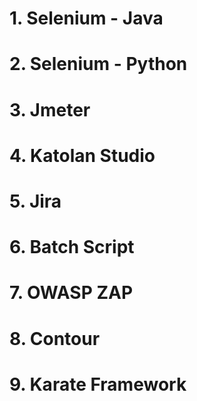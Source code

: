 # 1. Selenium - Java
# 2. Selenium - Python
# 3. Jmeter 
# 4. Katolan Studio
# 5. Jira
# 6. Batch Script
# 7. OWASP ZAP
# 8. Contour
# 9. Karate Framework
